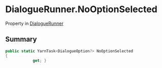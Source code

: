 # DialogueRunner.NoOptionSelected

Property in [DialogueRunner](/docs/api/csharp/yarn.unity.dialoguerunner.md)

## Summary



```csharp
public static YarnTask<DialogueOption?> NoOptionSelected
{
            get; }
```

